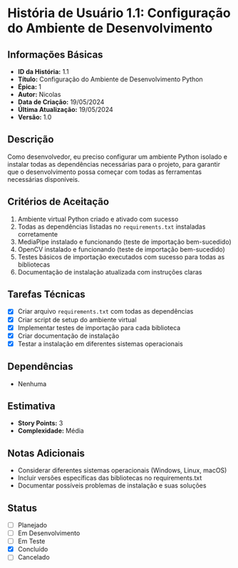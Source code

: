 # História de Usuário 1.1: Configuração do Ambiente de Desenvolvimento

## Informações Básicas

- **ID da História:** 1.1
- **Título:** Configuração do Ambiente de Desenvolvimento Python
- **Épica:** 1
- **Autor:** Nicolas
- **Data de Criação:** 19/05/2024
- **Última Atualização:** 19/05/2024
- **Versão:** 1.0

## Descrição

Como desenvolvedor, eu preciso configurar um ambiente Python isolado e instalar todas as dependências necessárias para o projeto, para garantir que o desenvolvimento possa começar com todas as ferramentas necessárias disponíveis.

## Critérios de Aceitação

1. Ambiente virtual Python criado e ativado com sucesso
2. Todas as dependências listadas no `requirements.txt` instaladas corretamente
3. MediaPipe instalado e funcionando (teste de importação bem-sucedido)
4. OpenCV instalado e funcionando (teste de importação bem-sucedido)
5. Testes básicos de importação executados com sucesso para todas as bibliotecas
6. Documentação de instalação atualizada com instruções claras

## Tarefas Técnicas

- [x] Criar arquivo `requirements.txt` com todas as dependências
- [x] Criar script de setup do ambiente virtual
- [x] Implementar testes de importação para cada biblioteca
- [x] Criar documentação de instalação
- [x] Testar a instalação em diferentes sistemas operacionais

## Dependências

- Nenhuma

## Estimativa

- **Story Points:** 3
- **Complexidade:** Média

## Notas Adicionais

- Considerar diferentes sistemas operacionais (Windows, Linux, macOS)
- Incluir versões específicas das bibliotecas no requirements.txt
- Documentar possíveis problemas de instalação e suas soluções

## Status

- [ ] Planejado
- [ ] Em Desenvolvimento
- [ ] Em Teste
- [x] Concluído
- [ ] Cancelado
